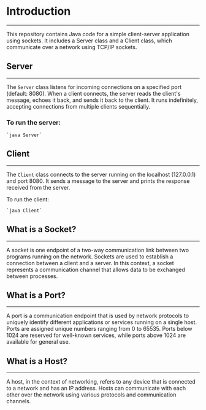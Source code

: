# Introduction

-----------

This repository contains Java code for a simple client-server application using sockets. It includes a Server class and a Client class, which communicate over a network using TCP/IP sockets.

## Server

------

The `Server` class listens for incoming connections on a specified port (default: 8080). When a client connects, the server reads the client's message, echoes it back, and sends it back to the client. It runs indefinitely, accepting connections from multiple clients sequentially.

### To run the server:
```
`java Server`
```

## Client

------

The `Client` class connects to the server running on the localhost (127.0.0.1) and port 8080. It sends a message to the server and prints the response received from the server.

To run the client:
```
`java Client`
```

## What is a Socket?

-----------------

A socket is one endpoint of a two-way communication link between two programs running on the network. Sockets are used to establish a connection between a client and a server. In this context, a socket represents a communication channel that allows data to be exchanged between processes. 

## What is a Port?

---------------

A port is a communication endpoint that is used by network protocols to uniquely identify different applications or services running on a single host. Ports are assigned unique numbers ranging from 0 to 65535. Ports below 1024 are reserved for well-known services, while ports above 1024 are available for general use.

## What is a Host?

---------------

A host, in the context of networking, refers to any device that is connected to a network and has an IP address. Hosts can communicate with each other over the network using various protocols and communication channels.

